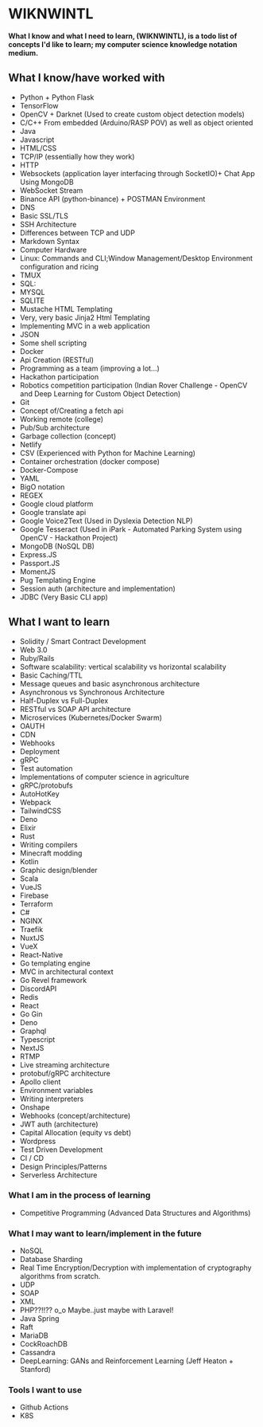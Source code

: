 # WIKNWINTL

**What I know and what I need to learn, (WIKNWINTL), is a todo list of concepts I'd like to learn; my computer science knowledge notation medium.**

## What I know/have worked with

  - Python + Python Flask
  - TensorFlow
  - OpenCV + Darknet (Used to create custom object detection models)
  - C/C++ From embedded (Arduino/RASP POV) as well as object oriented
  - Java
  - Javascript
  - HTML/CSS
  - TCP/IP (essentially how they work)
  - HTTP 
  - Websockets (application layer interfacing through SocketIO)+ Chat App Using MongoDB
  - WebSocket Stream
  - Binance API (python-binance) + POSTMAN Environment
  - DNS 
  - Basic SSL/TLS
  - SSH Architecture
  - Differences between TCP and UDP
  - Markdown Syntax
  - Computer Hardware
  - Linux: Commands and CLI;Window Management/Desktop Environment configuration and ricing
  - TMUX
  - SQL:
  - MYSQL
  - SQLITE  
  - Mustache HTML Templating
  - Very, very basic Jinja2 Html Templating
  - Implementing MVC in a web application
  - JSON
  - Some shell scripting
  - Docker
  - Api Creation (RESTful)
  - Programming as a team (improving a lot...)
  - Hackathon participation
  - Robotics competition participation (Indian Rover Challenge - OpenCV and Deep Learning for Custom Object Detection)
  - Git
  - Concept of/Creating a fetch api
  - Working remote (college)
  - Pub/Sub architecture
  - Garbage collection (concept)
  - Netlify
  - CSV (Experienced with Python for Machine Learning)
  - Container orchestration (docker compose)
  - Docker-Compose  
  - YAML
  - BigO notation
  - REGEX
  - Google cloud platform
  - Google translate api
  - Google Voice2Text (Used in Dyslexia Detection NLP)
  - Google Tesseract (Used in iPark - Automated Parking System using OpenCV - Hackathon Project)
  - MongoDB (NoSQL DB)
  - Express.JS
  - Passport.JS
  - MomentJS
  - Pug Templating Engine
  - Session auth (architecture and implementation)
  - JDBC (Very Basic CLI app)
  
## What I want to learn

  - Solidity / Smart Contract Development
  - Web 3.0
  - Ruby/Rails
  - Software scalability: vertical scalability vs horizontal scalability
  - Basic Caching/TTL
  - Message queues and basic asynchronous architecture
  - Asynchronous vs Synchronous Architecture
  - Half-Duplex vs Full-Duplex
  - RESTful vs SOAP API architecture
  - Microservices (Kubernetes/Docker Swarm)
  - OAUTH
  - CDN
  - Webhooks
  - Deployment
  - gRPC
  - Test automation
  - Implementations of computer science in agriculture
  - gRPC/protobufs
  - AutoHotKey
  - Webpack
  - TailwindCSS
  - Deno
  - Elixir
  - Rust
  - Writing compilers
  - Minecraft modding
  - Kotlin
  - Graphic design/blender
  - Scala
  - VueJS
  - Firebase
  - Terraform
  - C#
  - NGINX
  - Traefik
  - NuxtJS
  - VueX
  - React-Native
  - Go templating engine
  - MVC in architectural context
  - Go Revel framework
  - DiscordAPI
  - Redis 
  - React
  - Go Gin
  - Deno 
  - Graphql
  - Typescript
  - NextJS
  - RTMP
  - Live streaming architecture
  - protobuf/gRPC architecture
  - Apollo client
  - Environment variables
  - Writing interpreters
  - Onshape
  - Webhooks (concept/architecture)
  - JWT auth (architecture)
  - Capital Allocation (equity vs debt)
  - Wordpress
  - Test Driven Development
  - CI / CD
  - Design Principles/Patterns
  - Serverless Architecture
  
### What I am in the process of learning

  - Competitive Programming (Advanced Data Structures and Algorithms)
 
### What I may want to learn/implement in the future

  - NoSQL
  - Database Sharding
  - Real Time Encryption/Decryption with implementation of cryptography algorithms from scratch.
  - UDP
  - SOAP
  - XML
  - PHP??!!?? o_o Maybe..just maybe with Laravel!
  - Java Spring
  - Raft
  - MariaDB
  - CockRoachDB
  - Cassandra
  - DeepLearning: GANs and Reinforcement Learning (Jeff Heaton + Stanford)
  
### Tools I want to use

  - Github Actions
  - K8S
